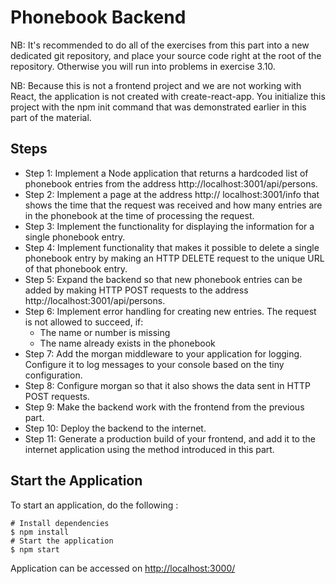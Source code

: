 # Phonebook Backend

NB: It's recommended to do all of the exercises from this part into a new dedicated git repository, and place your source code right at the root of the repository. Otherwise you will run into problems in exercise 3.10.

NB: Because this is not a frontend project and we are not working with React, the application is not created with create-react-app. You initialize this project with the npm init command that was demonstrated earlier in this part of the material.


## Steps

- Step 1: Implement a Node application that returns a hardcoded list of phonebook entries from the address http://localhost:3001/api/persons.
- Step 2: Implement a page at the address http:// localhost:3001/info that shows the time that the request was received and how many entries are in the phonebook at the time of processing the request.
- Step 3: Implement the functionality for displaying the information for a single phonebook entry. 
- Step 4: Implement functionality that makes it possible to delete a single phonebook entry by making an HTTP DELETE request to the unique URL of that phonebook entry.
- Step 5: Expand the backend so that new phonebook entries can be added by making HTTP POST requests to the address http://localhost:3001/api/persons.
- Step 6: Implement error handling for creating new entries. The request is not allowed to succeed, if:
  * The name or number is missing
  * The name already exists in the phonebook
- Step 7: Add the morgan middleware to your application for logging. Configure it to log messages to your console based on the tiny configuration.
- Step 8: Configure morgan so that it also shows the data sent in HTTP POST requests.
- Step 9: Make the backend work with the frontend from the previous part.
- Step 10: Deploy the backend to the internet.
- Step 11: Generate a production build of your frontend, and add it to the internet application using the method introduced in this part.


## Start the Application

To start an application, do the following :

```
# Install dependencies
$ npm install
# Start the application
$ npm start
```
Application can be accessed on [http://localhost:3000/](localhost)